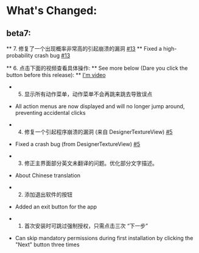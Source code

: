 
# What's Changed:



## beta7:

** 7. 修复了一个出现概率非常高的引起崩溃的漏洞 [#13](https://github.com/kkgit2008/apkxxxAndroidIDE/discussions/13)
** Fixed a high-probability crash bug [#13](https://github.com/kkgit2008/apkxxxAndroidIDE/discussions/13)

** 6. 点击下面的视频查看具体操作:
** See more below (Dare you click the button before this release): 
** [I'm video](https://github.com/user-attachments/assets/c8b54c68-3f0f-4629-9b6b-d902e2592169)

* 5. 显示所有动作菜单，动作菜单不会再跳来跳去导致误点
* All action menus are now displayed and will no longer jump around, preventing accidental clicks

* 4. 修复一个引起程序崩溃的漏洞 (来自 DesignerTextureView) [#5](https://github.com/kkgit2008/apkxxxAndroidIDE/discussions/5)
* Fixed a crash bug (from DesignerTextureView) [#5](https://github.com/kkgit2008/apkxxxAndroidIDE/discussions/5)

* 3. 修正主界面部分英文未翻译的问题。优化部分文字描述。
* About Chinese translation

* 2. 添加退出软件的按钮
* Added an exit button for the app

* 1. 首次安装时可跳过强制授权，只需点击三次 “下一步” 
* Can skip mandatory permissions during first installation by clicking the "Next" button three times

